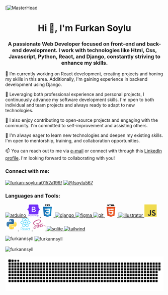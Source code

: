 [![MasterHead](https://plainenglish.io/assets/post-content/10-primary-skills-you-need-to-possess-to-become-a-front-end-web-developer-with-javascript.webp)
<h1 align="center">Hi 👋, I'm Furkan Soylu</h1>
<h3 align="center">A passionate Web Developer focused on front-end and back-end development. I work with technologies like Html, Css, Javascript, Python, React, and Django, constantly striving to enhance my skills.</h3>
<p>🔭 I’m currently working on React development, creating projects and honing my skills in this area. Additionally, I'm gaining experience in backend development using Django.</p>
<p>💼 Leveraging both professional experience and personal projects, I continuously advance my software development skills. I'm open to both individual and team projects and always ready to adapt to new technologies.</p>
<p>🤝 I also enjoy contributing to open-source projects and engaging with the community. I'm committed to self-improvement and assisting others.</p>
<p>🌱 I'm always eager to learn new technologies and deepen my existing skills. I'm open to mentorship, training, and collaboration opportunities.</p>
<p>📫 You can reach out to me via <a href="mailto:fsoylu567@gmail.com">e-mail</a> or connect with through this <a href="https://www.linkedin.com/in/furkan-soylu-a0152a199/">LinkedIn profile</a>. I'm looking forward to collaborating with you!</p>

<h3 align="left">Connect with me:</h3>
<p align="left">
<a href="https://linkedin.com/in/furkan-soylu-a0152a199/" target="blank"><img align="center" src="https://raw.githubusercontent.com/rahuldkjain/github-profile-readme-generator/master/src/images/icons/Social/linked-in-alt.svg" alt="furkan-soylu-a0152a199/" height="30" width="40" /></a>
<a href="https://medium.com/@fsoylu567" target="blank"><img align="center" src="https://raw.githubusercontent.com/rahuldkjain/github-profile-readme-generator/master/src/images/icons/Social/medium.svg" alt="@fsoylu567" height="30" width="40" /></a>
</p>

<h3 align="left">Languages and Tools:</h3>
<p align="left"> <a href="https://www.arduino.cc/" target="_blank" rel="noreferrer"> <img src="https://cdn.worldvectorlogo.com/logos/arduino-1.svg" alt="arduino" width="40" height="40"/> </a> <a href="https://getbootstrap.com" target="_blank" rel="noreferrer"> <img src="https://raw.githubusercontent.com/devicons/devicon/master/icons/bootstrap/bootstrap-plain-wordmark.svg" alt="bootstrap" width="40" height="40"/> </a> <a href="https://www.w3schools.com/css/" target="_blank" rel="noreferrer"> <img src="https://raw.githubusercontent.com/devicons/devicon/master/icons/css3/css3-original-wordmark.svg" alt="css3" width="40" height="40"/> </a> <a href="https://www.djangoproject.com/" target="_blank" rel="noreferrer"> <img src="https://cdn.worldvectorlogo.com/logos/django.svg" alt="django" width="40" height="40"/> </a> <a href="https://www.figma.com/" target="_blank" rel="noreferrer"> <img src="https://www.vectorlogo.zone/logos/figma/figma-icon.svg" alt="figma" width="40" height="40"/> </a> <a href="https://git-scm.com/" target="_blank" rel="noreferrer"> <img src="https://www.vectorlogo.zone/logos/git-scm/git-scm-icon.svg" alt="git" width="40" height="40"/> </a> <a href="https://www.w3.org/html/" target="_blank" rel="noreferrer"> <img src="https://raw.githubusercontent.com/devicons/devicon/master/icons/html5/html5-original-wordmark.svg" alt="html5" width="40" height="40"/> </a> <a href="https://www.adobe.com/in/products/illustrator.html" target="_blank" rel="noreferrer"> <img src="https://www.vectorlogo.zone/logos/adobe_illustrator/adobe_illustrator-icon.svg" alt="illustrator" width="40" height="40"/> </a> <a href="https://developer.mozilla.org/en-US/docs/Web/JavaScript" target="_blank" rel="noreferrer"> <img src="https://raw.githubusercontent.com/devicons/devicon/master/icons/javascript/javascript-original.svg" alt="javascript" width="40" height="40"/> </a> <a href="https://www.python.org" target="_blank" rel="noreferrer"> <img src="https://raw.githubusercontent.com/devicons/devicon/master/icons/python/python-original.svg" alt="python" width="40" height="40"/> </a> <a href="https://reactjs.org/" target="_blank" rel="noreferrer"> <img src="https://raw.githubusercontent.com/devicons/devicon/master/icons/react/react-original-wordmark.svg" alt="react" width="40" height="40"/> </a> <a href="https://sass-lang.com" target="_blank" rel="noreferrer"> <img src="https://raw.githubusercontent.com/devicons/devicon/master/icons/sass/sass-original.svg" alt="sass" width="40" height="40"/> </a> <a href="https://www.sqlite.org/" target="_blank" rel="noreferrer"> <img src="https://www.vectorlogo.zone/logos/sqlite/sqlite-icon.svg" alt="sqlite" width="40" height="40"/> </a> <a href="https://tailwindcss.com/" target="_blank" rel="noreferrer"> <img src="https://www.vectorlogo.zone/logos/tailwindcss/tailwindcss-icon.svg" alt="tailwind" width="40" height="40"/> </a> </p>
<p><img align="left" src="https://github-readme-stats.vercel.app/api/top-langs?username=furkannsyll&show_icons=true&locale=en&layout=compact" alt="furkannsyll" /></p>

<p>&nbsp;<img align="center" src="https://github-readme-stats.vercel.app/api?username=furkannsyll&show_icons=true&locale=en" alt="furkannsyll" /></p>

<p><img align="center" src="https://github-readme-streak-stats.herokuapp.com/?user=furkannsyll&" alt="furkannsyll" /></p>
<picture>
  <source media="(prefers-color-scheme: dark)" srcset="https://raw.githubusercontent.com/furkannsyll/furkannsyll/output/github-contribution-grid-snake-dark.svg">
  <source media="(prefers-color-scheme: light)" srcset="https://raw.githubusercontent.com/furkannsyll/furkannsyll/output/github-contribution-grid-snake.svg">
  <img alt="github contribution grid snake animation" src="https://raw.githubusercontent.com/furkannsyll/furkannsyll/output/github-contribution-grid-snake.svg">
</picture>
